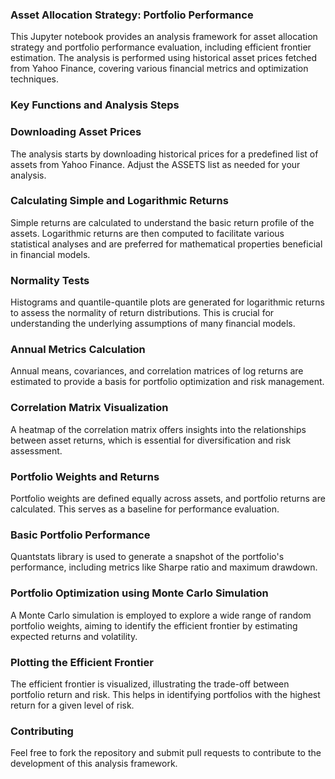 ### Asset Allocation Strategy: Portfolio Performance
This Jupyter notebook provides an analysis framework for asset allocation strategy and portfolio performance evaluation, including efficient frontier estimation. The analysis is performed using historical asset prices fetched from Yahoo Finance, covering various financial metrics and optimization techniques.

### Key Functions and Analysis Steps
### Downloading Asset Prices
The analysis starts by downloading historical prices for a predefined list of assets from Yahoo Finance. Adjust the ASSETS list as needed for your analysis.

### Calculating Simple and Logarithmic Returns
Simple returns are calculated to understand the basic return profile of the assets. Logarithmic returns are then computed to facilitate various statistical analyses and are preferred for mathematical properties beneficial in financial models.

### Normality Tests
Histograms and quantile-quantile plots are generated for logarithmic returns to assess the normality of return distributions. This is crucial for understanding the underlying assumptions of many financial models.

### Annual Metrics Calculation
Annual means, covariances, and correlation matrices of log returns are estimated to provide a basis for portfolio optimization and risk management.

### Correlation Matrix Visualization
A heatmap of the correlation matrix offers insights into the relationships between asset returns, which is essential for diversification and risk assessment.

### Portfolio Weights and Returns
Portfolio weights are defined equally across assets, and portfolio returns are calculated. This serves as a baseline for performance evaluation.

### Basic Portfolio Performance
Quantstats library is used to generate a snapshot of the portfolio's performance, including metrics like Sharpe ratio and maximum drawdown.

### Portfolio Optimization using Monte Carlo Simulation
A Monte Carlo simulation is employed to explore a wide range of random portfolio weights, aiming to identify the efficient frontier by estimating expected returns and volatility.

### Plotting the Efficient Frontier
The efficient frontier is visualized, illustrating the trade-off between portfolio return and risk. This helps in identifying portfolios with the highest return for a given level of risk.

### Contributing
Feel free to fork the repository and submit pull requests to contribute to the development of this analysis framework.
